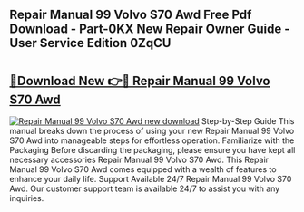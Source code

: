 ## Repair Manual 99 Volvo S70 Awd Free Pdf Download - Part-0KX New Repair Owner Guide - User Service Edition 0ZqCU

# <h2><a href="http://bc76547.oget.top/?id=Repair+Manual+99+Volvo+S70+Awd">🔗Download New 👉🔴 Repair Manual 99 Volvo S70 Awd</a></h2>

[![Repair Manual 99 Volvo S70 Awd new download](https://i.imgur.com/5g1atiW.png)](http://bc76547.oget.top/?id=Repair+Manual+99+Volvo+S70+Awd)
Step-by-Step Guide This manual breaks down the process of using your new Repair Manual 99 Volvo S70 Awd into manageable steps for effortless operation. Familiarize with the Packaging Before discarding the packaging, please ensure you have kept all necessary accessories Repair Manual 99 Volvo S70 Awd. This Repair Manual 99 Volvo S70 Awd comes equipped with a wealth of features to enhance your daily life. Support Available 24/7 Repair Manual 99 Volvo S70 Awd. Our customer support team is available 24/7 to assist you with any inquiries.
